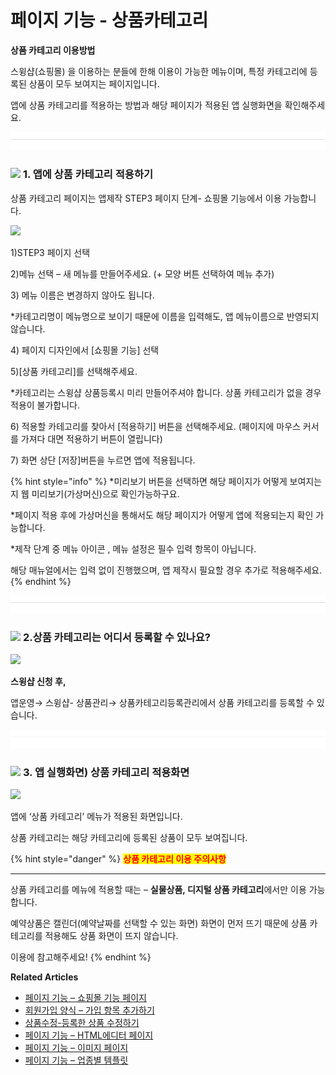 # 페이지 기능 - 상품카테고리

&#x20;**상품 카테고리 이용방법**

스윙샵(쇼핑몰) 을 이용하는 분들에 한해 이용이 가능한 메뉴이며, 특정 카테고리에 등록된 상품이 모두 보여지는 페이지입니다.

앱에 상품 카테고리를 적용하는 방법과 해당 페이지가 적용된 앱 실행화면을 확인해주세요.&#x20;

![](../../../.gitbook/assets/구분선.PNG)

### ![](https://wp.swing2app.co.kr/wp-content/uploads/2022/07/%EB%8B%A8%EB%9D%BD1-1.png) **1. 앱에 상품 카테고리 적용하기**&#x20;

상품 카테고리 페이지는 앱제작 STEP3 페이지 단계- 쇼핑몰 기능에서 이용 가능합니다.

![](https://wp.swing2app.co.kr/wp-content/uploads/2022/07/%EC%83%81%ED%92%88%EC%B9%B4%ED%85%8C%EA%B3%A0%EB%A6%AC1.png)

1\)STEP3 페이지 선택

2\)메뉴 선택 – 새 메뉴를 만들어주세요. (+ 모양 버튼 선택하여 메뉴 추가)

3\) 메뉴 이름은 변경하지 않아도 됩니다.&#x20;

\*카테고리명이 메뉴명으로 보이기 때문에 이름을 입력해도, 앱 메뉴이름으로 반영되지 않습니다.&#x20;

4\) 페이지 디자인에서 \[쇼핑몰 기능] 선택

5\)\[상품 카테고리]를 선택해주세요.&#x20;

\*카테고리는 스윙샵 상품등록시 미리 만들어주셔야 합니다. 상품 카테고리가 없을 경우 적용이 불가합니다.

6\) 적용할 카테고리를 찾아서 \[적용하기] 버튼을 선택해주세요. (페이지에 마우스 커서를 가져다 대면 적용하기 버튼이 열립니다)

7\) 화면 상단 \[저장]버튼을 누르면 앱에 적용됩니다.

{% hint style="info" %}
\*미리보기 버튼을 선택하면 해당 페이지가 어떻게 보여지는지 웹 미리보기(가상머신)으로 확인가능하구요.

\*페이지 적용 후에 가상머신을 통해서도 해당 페이지가 어떻게 앱에 적용되는지 확인 가능합니다.

\*제작 단계 중 메뉴 아이콘 , 메뉴 설정은 필수 입력 항목이 아닙니다.

해당 매뉴얼에서는 입력 없이 진행했으며, 앱 제작시 필요할 경우 추가로 적용해주세요.
{% endhint %}

![](../../../.gitbook/assets/구분선.PNG)

### ![](https://wp.swing2app.co.kr/wp-content/uploads/2022/07/%EB%8B%A8%EB%9D%BD1-1.png) **2.상품 카테고리는 어디서 등록할 수 있나요?**

![](https://wp.swing2app.co.kr/wp-content/uploads/2020/11/%EC%83%81%ED%92%88%EC%B9%B4%ED%85%8C%EA%B3%A0%EB%A6%AC3\_20.11.png)

**스윙샵 신청 후,**

앱운영→ 스윙샵- 상품관리→ 상품카테고리등록관리에서 상품 카테고리를 등록할 수 있습니다.&#x20;

![](../../../.gitbook/assets/구분선.PNG)

### ![](https://wp.swing2app.co.kr/wp-content/uploads/2022/07/%EB%8B%A8%EB%9D%BD1-1.png) **3. 앱 실행화면) 상품 카테고리 적용화면**

![](https://wp.swing2app.co.kr/wp-content/uploads/2020/11/%EC%83%81%ED%92%88%EC%B9%B4%ED%85%8C%EA%B3%A0%EB%A6%AC2\_20.11.png)

앱에 ‘상품 카테고리’ 메뉴가 적용된 화면입니다.

상품 카테고리는 해당 카테고리에 등록된 상품이 모두 보여집니다.&#x20;



{% hint style="danger" %}
<mark style="color:red;">**상품 카테고리 이용 주의사항**</mark>

****

상품 카테고리를 메뉴에 적용할 때는 – **실물상품, 디지털 상품 카테고리**에서만 이용 가능합니다.

예약상품은 캘린더(예약날짜를 선택할 수 있는 화면) 화면이 먼저 뜨기 때문에 상품 카테고리를 적용해도 상품 화면이 뜨지 않습니다.

이용에 참고해주세요!
{% endhint %}





**Related Articles**

* [페이지 기능 – 쇼핑몰 기능 페이지](https://wp.swing2app.co.kr/documentation/v3manual/step3-page/swingshop-page/)
* [회원가입 양식 – 가입 항목 추가하기](https://wp.swing2app.co.kr/documentation/appmanage/service/set-membershipform/)
* [상품수정-등록한 상품 수정하기](https://wp.swing2app.co.kr/documentation/swingshop/product-edit/)
* [페이지 기능 – HTML에디터 페이지](https://wp.swing2app.co.kr/documentation/v3manual/step3-page/editorpage/)
* [페이지 기능 – 이미지 페이지](https://wp.swing2app.co.kr/documentation/v3manual/step3-page/imagepage/)
* [페이지 기능 – 업종별 템플릿](https://wp.swing2app.co.kr/documentation/v3manual/step3-page/template-page/)
